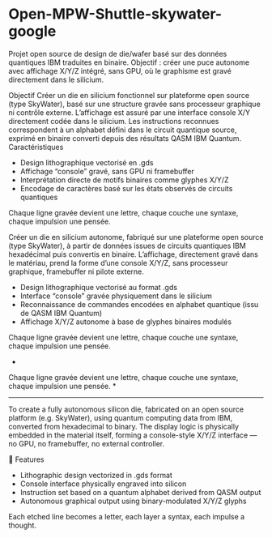 # Open-MPW-Shuttle-skywater-google
Projet open source de design de die/wafer basé sur des données quantiques IBM traduites en binaire. Objectif : créer une puce autonome avec affichage X/Y/Z intégré, sans GPU, où le graphisme est gravé directement dans le silicium.

Objectif
Créer un die en silicium fonctionnel sur plateforme open source (type SkyWater), basé sur une structure gravée sans processeur graphique ni contrôle externe. L’affichage est assuré par une interface console X/Y directement codée dans le silicium. Les instructions reconnues correspondent à un alphabet défini dans le circuit quantique source, exprimé en binaire converti depuis des résultats QASM IBM Quantum.
Caractéristiques
- Design lithographique vectorisé en .gds
- Affichage “console” gravé, sans GPU ni framebuffer
- Interprétation directe de motifs binaires comme glyphes X/Y/Z
- Encodage de caractères basé sur les états observés de circuits quantiques

Chaque ligne gravée devient une lettre,
chaque couche une syntaxe,
chaque impulsion une pensée.

Créer un die en silicium autonome, fabriqué sur une plateforme open source (type SkyWater), à partir de données issues de circuits quantiques IBM hexadécimal puis convertis en binaire.
L’affichage, directement gravé dans le matériau, prend la forme d’une console X/Y/Z, sans processeur graphique, framebuffer ni pilote externe.

- Design lithographique vectorisé au format .gds
- Interface “console” gravée physiquement dans le silicium
- Reconnaissance de commandes encodées en alphabet quantique (issu de QASM IBM Quantum)
- Affichage X/Y/Z autonome à base de glyphes binaires modulés

Chaque ligne gravée devient une lettre,
chaque couche une syntaxe,
chaque impulsion une pensée.

*
Chaque ligne gravée devient une lettre,
chaque couche une syntaxe,
chaque impulsion une pensée.
*

-------------------------------------------------------------------------------------------------------------------------------------------------------------------------------------------------------

To create a fully autonomous silicon die, fabricated on an open source platform (e.g. SkyWater), using quantum computing data from IBM, converted from hexadecimal to binary.
The display logic is physically embedded in the material itself, forming a console-style X/Y/Z interface — no GPU, no framebuffer, no external controller.

📐 Features
- Lithographic design vectorized in .gds format
- Console interface physically engraved into silicon
- Instruction set based on a quantum alphabet derived from QASM output
- Autonomous graphical output using binary-modulated X/Y/Z glyphs

Each etched line becomes a letter,
each layer a syntax,
each impulse a thought.




